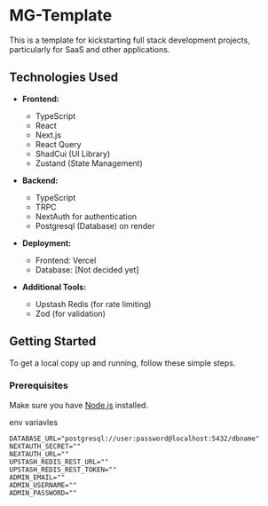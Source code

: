 # MG-Template

This is a template for kickstarting full stack development projects, particularly for SaaS and other applications.

## Technologies Used

- **Frontend:**
  - TypeScript
  - React
  - Next.js
  - React Query
  - ShadCui (UI Library)
  - Zustand (State Management)
  
- **Backend:**
  - TypeScript
  - TRPC
  - NextAuth for authentication
  - Postgresql (Database)  on render
  
- **Deployment:**
  - Frontend: Vercel
  - Database: [Not decided yet]
  
- **Additional Tools:**
  - Upstash Redis (for rate limiting)
  - Zod (for validation)

## Getting Started

To get a local copy up and running, follow these simple steps.

### Prerequisites

Make sure you have [Node.js](https://nodejs.org/) installed.


env variavles
```env
DATABASE_URL="postgresql://user:password@localhost:5432/dbname"
NEXTAUTH_SECRET="" 
NEXTAUTH_URL=""
UPSTASH_REDIS_REST_URL=""
UPSTASH_REDIS_REST_TOKEN=""
ADMIN_EMAIL=""
ADMIN_USERNAME=""
ADMIN_PASSWORD=""
```